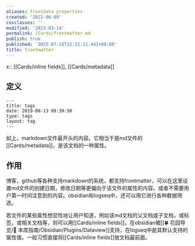 ```yaml
---
aliases: frontdata properties
created: '2022-06-09'
cssclasses: ''
modified: '2023-03-14'
permalink: /Cards/frontmatter.md
publish: true
published: '2025-07-10T22:22:11.441+08:00'
title: frontmatter
---
```

x:: [[Cards/inline fields]], [[Cards/metadata]]

## 定义

```
---
title: tags
date: 2019-08-13 09:39:50
type: tags
layout: tag
---
```

如上，markdown文件最开头的内容。它相当于是md文件的[[Cards/metadata]]，是该文档的一种属性。

## 作用

博客，github等各种支持markdown的系统，都支持frontmatter，可以在这里设置md文件的创建日期，修改日期等更偏向于该文件的属性的内容。或者不需要用户第一时间注意到的内容。obsidian和logseq中，还可以用它进行各种数据筛选。

若文件的某些属性想显性地让用户知道，例如该md文档的父文档或子文档，或标签，或相关文档等，则可以用[[Cards/inline fields]]。在obsidian被[[🍀 花园导览/🧰 本库指南/Obsidian/Plugins/Dataview]]支持，在logseq中是其默认支持的属性值。一般习惯直接将[[Cards/inline fields]]放文档最前面。